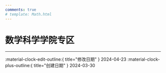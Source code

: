 ```yaml
---
comments: true
# template: Math.html
---
```


# 数学科学学院专区

---

:material-clock-edit-outline:{ title="修改日期" } 2024-04-23
:material-clock-plus-outline:{ title="创建日期" } 2024-03-30
